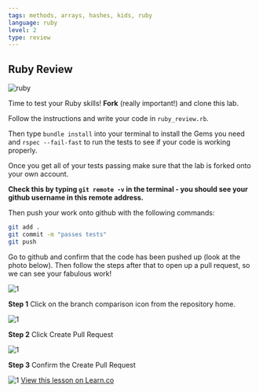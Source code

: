```yaml
---
tags: methods, arrays, hashes, kids, ruby
language: ruby
level: 2
type: review
---
```


## Ruby Review

![ruby](http://media2.giphy.com/media/12jdalMQkt7iM/200.gif)

Time to test your Ruby skills! **Fork** (really important!) and clone this lab.

Follow the instructions and write your code in `ruby_review.rb`.

Then type `bundle install` into your terminal to install the Gems you need and `rspec --fail-fast` to run the tests to see if your code is working properly.

Once you get all of your tests passing make sure that the lab is forked onto your own account. 

**Check this by typing `git remote -v` in the terminal - you should see your github username in this remote address.** 

Then push your work onto github with the following commands:

```bash
git add .
git commit -m "passes tests"
git push
```

Go to github and confirm that the code has been  pushed up (look at the photo below). Then follow the steps after that to open up a pull request, so we can see your fabulous work!

![1](http://flatiron-videos.s3.amazonaws.com/ironboard/ironboard-tutorial/7-solving-the-lab.png)



**Step 1** Click on the branch comparison icon from the repository home.

![1](http://flatiron-videos.s3.amazonaws.com/ironboard/ironboard-tutorial/1-opening-pull-request.png)

**Step 2** Click Create Pull Request

![1](http://flatiron-videos.s3.amazonaws.com/ironboard/ironboard-tutorial/2-opening-pull-request.png)

**Step 3** Confirm the Create Pull Request

![1](http://flatiron-videos.s3.amazonaws.com/ironboard/ironboard-tutorial/3-opening-the-pull-request.png)
<a href='https://learn.co/lessons/hs-ruby-assessment-public' data-visibility='hidden'>View this lesson on Learn.co</a>
